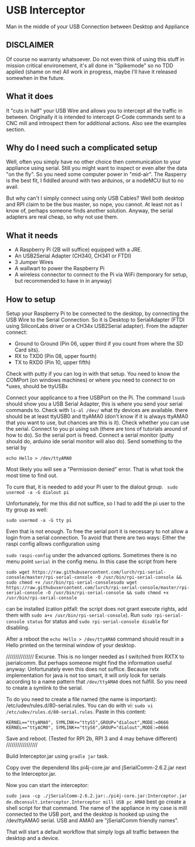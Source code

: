 # USB Interceptor
Man in the middle of your USB Connection between Desktop and Appliance

## DISCLAIMER
Of course no warranty whatsoever.
Do not even think of using this stuff in mission critical environement, it's all done in "Spikemode" so no TDD applied (shame on me)
All work in progress, maybe I'll have it released somewhen in the future.

## What it does
It "cuts in half" your USB Wire and allows you to intercept all the traffic in between.
Originally it is intended to intercept G-Code commands sent to a CNC mill and introspect them for additional actions.
Also see the examples section.

## Why do I need such a complicated setup
Well, often you simply have no other choice then communication to your appliance using serial. Still you might want to 
inspect or even alter the data "on the fly". So you need some computer power in "mid-air". The Rasperry is the best fit,
I fiddled around with two arduinos, or a nodeMCU but to no avail. 

But why can't I simply connect using only USB Cables? Well both desktop and RPI claim to be the bus master, so nope, you
cannot. At least not as I know of, perhaps someone finds another solution. Anyway, the serial adapters are real cheap, so
why not use them.

## What it needs
- A Raspberry Pi (2B will suffice) equipped with a JRE.
- An USB2Serial Adapter (CH340, CH341 or FTDI)
- 3 Jumper Wires
- A wallwart to power the Raspberry Pi
- A wireless connector to connect to the Pi via WiFi (temporary for setup, but recommended to have in in anyway)

## How to setup
Setup your Raspberry Pi to be connected to the desktop, by connecting the USB Wire to the Serial Connection.
So it is Desktop to SerialAdapter (FTDI using SiliconLabs driver or a CH34x USB2Serial adapter).
From the adapter connect:

- Ground to Ground (Pin 06, upper third if you count from where the SD Card sits).
- RX to TXD0 (Pin 08, upper fourth)
- TX to RXD0 (Pin 10, upper fifth)

Check with putty if you can log in with that setup. You need to know the COMPort (on windows machines) or where you need to connect to on *uxes, should be ttyUSBx

Connect your applicance to a free USBPort on the Pi. 
The command ```lsusb``` should show you a USB Serial Adapter, this is where you send your serial commands to.
Check with ```ls-al /dev/``` what tty devices are available.
there should be at least ttyUSB0 and ttyAMA0 (don't know if it is always ttyAMA0 that you want to use, but chances are 
this is it).
Check whether you can use the serial. Connect to you pi using ssh (there are tons of tutorials around of how to do). So 
the serial port is freed. Connect a serial monitor (putty should do, arduino ide serial monitor will also do).
Send something to the serial by

```echo Hello > /dev/ttyAMA0```

Most likely you will see a "Permission denied" error. That is what took the most time to find out.

To cure that, it is needed to add your Pi user to the dialout group.
``` sudo usermod -a -G dialout pi```

Unfortunately, for me this did not suffice, so I had to add the pi user to the tty group as well:

```sudo usermod -a -G tty pi```

Even that is not enough. To free the serial port it is necessary to not allow a login from a serial connection. To avoid
that there are two ways: Either the raspi config allows configuration using

```sudo raspi-config``` under the advanced options. Sometimes there is no menu point ```serial``` in the config menu. In this case the script from here


```sudo wget https://raw.githubusercontent.com/lurch/rpi-serial-console/master/rpi-serial-console -O /usr/bin/rpi-serial-console && sudo chmod +x /usr/bin/rpi-serial-consolesudo wget https://raw.githubusercontent.com/lurch/rpi-serial-console/master/rpi-serial-console -O /usr/bin/rpi-serial-console && sudo chmod +x /usr/bin/rpi-serial-console```

can be installed (cation pitfall: the script does not grant execute rights, add them with ```sudo a+x /usr/bin/rpi-serial-console```). Run
```sudo rpi-serial-console status``` for status and ```sudo rpi-serial-console disable``` 
for disabling. 

After a reboot the ```echo Hello > /dev/ttyAMA0``` command should result in a Hello printed on the terminal window of your 
desktop.

///////////////
Excurse. This is no longer needed as I switched from RXTX to jserialcomm. But perhaps someone might find the information useful anyway:
Unfortunately even this does not suffice. Because rxtx implementation for java is not too smart, it will only look for 
serials according to a name pattern that ```/dev/ttyAMA0``` does not fulfill. So you need to create a symlink to the serial. 

To do you need to create a file named (the name is important): /etc/udev/rules.d/80-serial.rules. You can do with vi: ```sudo vi /etc/udev/rules.d/80-serial.rules```. Paste in this content:

```$xslt
KERNEL=="ttyAMA0", SYMLINK+="ttyS5",GROUP="dialout",MODE:=0666
KERNEL=="ttyACM0", SYMLINK+="ttyS6",GROUP="dialout",MODE:=0666
``` 

Save and reboot.
(Tested for RPI 2b, RPI 3 and 4 may behave different)
/////////////////

Build Interceptor.jar using ```gradle jar``` task.

Copy over the dependend libs pi4j-core.jar and jSerialComm-2.6.2.jar next to the Interceptor.jar.

Now you can start the interceptor:

```sudo java -cp ./jSerialComm-2.6.2.jar:./pi4j-core.jar:Interceptor.jar de.dbconsult.interceptor.Interceptor mill USB pc AMA0```
best go create a shell script for that command. The name of the appliance in my case is mill connected to the USB port, and the desktop is hooked up using the /dev/ttyAMA0 serial. USB and AMA0 are "jSerialComm friendly names".

 That will start a default workflow that simply logs all traffic between the desktop and a device.

